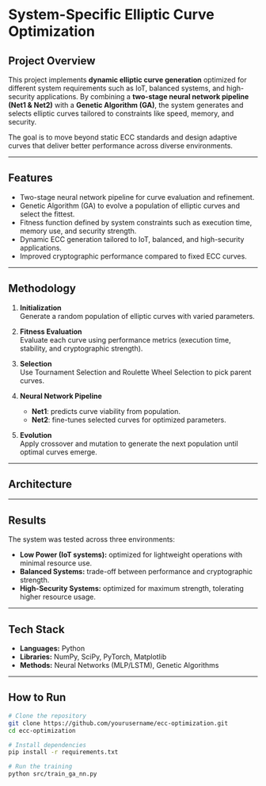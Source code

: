 # System-Specific Elliptic Curve Optimization  

## Project Overview  
This project implements **dynamic elliptic curve generation** optimized for different system requirements such as IoT, balanced systems, and high-security applications. By combining a **two-stage neural network pipeline (Net1 & Net2)** with a **Genetic Algorithm (GA)**, the system generates and selects elliptic curves tailored to constraints like speed, memory, and security.  

The goal is to move beyond static ECC standards and design adaptive curves that deliver better performance across diverse environments.  

---

## Features  
- Two-stage neural network pipeline for curve evaluation and refinement.  
- Genetic Algorithm (GA) to evolve a population of elliptic curves and select the fittest.  
- Fitness function defined by system constraints such as execution time, memory use, and security strength.  
- Dynamic ECC generation tailored to IoT, balanced, and high-security applications.  
- Improved cryptographic performance compared to fixed ECC curves.  

---

## Methodology  

1. **Initialization**  
   Generate a random population of elliptic curves with varied parameters.  

2. **Fitness Evaluation**  
   Evaluate each curve using performance metrics (execution time, stability, and cryptographic strength).  

3. **Selection**  
   Use Tournament Selection and Roulette Wheel Selection to pick parent curves.  

4. **Neural Network Pipeline**  
   - **Net1**: predicts curve viability from population.  
   - **Net2**: fine-tunes selected curves for optimized parameters.  

5. **Evolution**  
   Apply crossover and mutation to generate the next population until optimal curves emerge.  

---

## Architecture  


---

## Results  

The system was tested across three environments:  

- **Low Power (IoT systems):** optimized for lightweight operations with minimal resource use.  
- **Balanced Systems:** trade-off between performance and cryptographic strength.  
- **High-Security Systems:** optimized for maximum strength, tolerating higher resource usage.  

---

## Tech Stack  
- **Languages:** Python  
- **Libraries:** NumPy, SciPy, PyTorch, Matplotlib  
- **Methods:** Neural Networks (MLP/LSTM), Genetic Algorithms  

---

## How to Run  

```bash
# Clone the repository
git clone https://github.com/yourusername/ecc-optimization.git
cd ecc-optimization

# Install dependencies
pip install -r requirements.txt

# Run the training
python src/train_ga_nn.py
